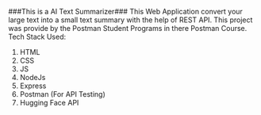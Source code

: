 ###This is a AI Text Summarizer###
This Web Application convert your large text into a small text summary with the help of REST API.
This project was provide by the Postman Student Programs in there Postman Course. 
Tech Stack Used:
1. HTML
2. CSS
3. JS
4. NodeJs
5. Express
6. Postman (For API Testing)
7. Hugging Face API
